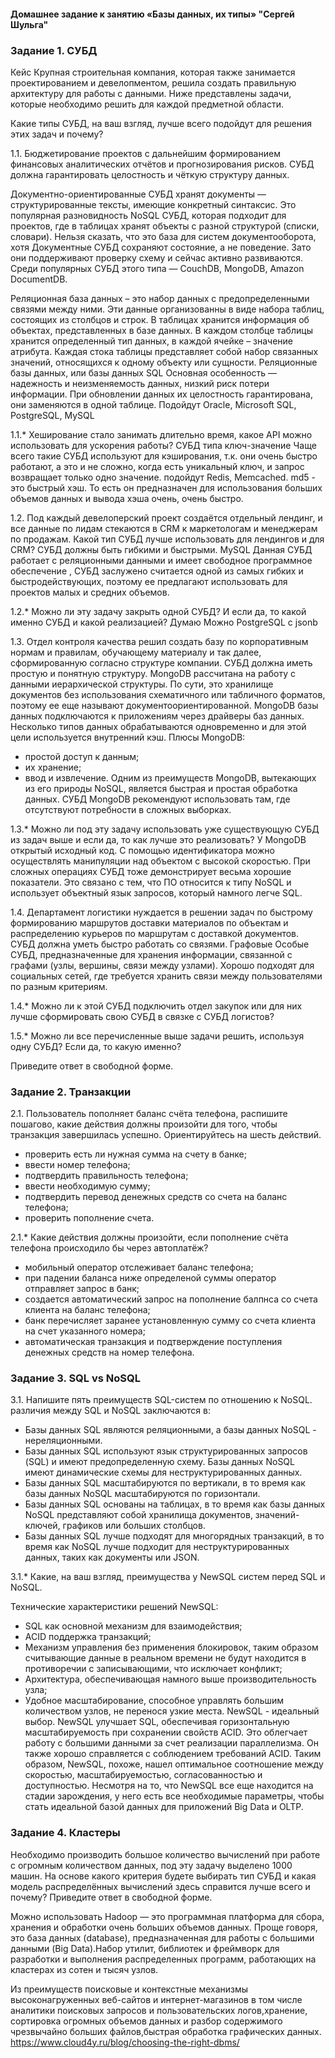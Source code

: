 #### Домашнее задание к занятию «Базы данных, их типы» "Сергей Шульга"

### Задание 1. СУБД
Кейс
Крупная строительная компания, которая также занимается проектированием и девелопментом, решила создать правильную архитектуру для работы с данными. Ниже представлены задачи, которые необходимо решить для каждой предметной области.

Какие типы СУБД, на ваш взгляд, лучше всего подойдут для решения этих задач и почему?

1.1. Бюджетирование проектов с дальнейшим формированием финансовых аналитических отчётов и прогнозирования рисков. СУБД должна гарантировать целостность и чёткую структуру данных.

Документно-ориентированные СУБД хранят документы — структурированные тексты, имеющие конкретный синтаксис. Это популярная разновидность NoSQL СУБД, которая подходит для проектов, где в таблицах хранят объекты с разной структурой (списки, словари). Нельзя сказать, что это база для систем документооборота, хотя Документные СУБД сохраняют состояние, а не поведение. Зато они поддерживают проверку схему и сейчас активно развиваются. Среди популярных СУБД этого типа — CouchDB, MongoDB, Amazon DocumentDB.



Реляционная база данных – это набор данных с предопределенными связями между ними. Эти данные организованны в виде набора таблиц, состоящих из столбцов и строк. В таблицах хранится информация об объектах, представленных в базе данных. В каждом столбце таблицы хранится определенный тип данных, в каждой ячейке – значение атрибута. Каждая стока таблицы представляет собой набор связанных значений, относящихся к одному объекту или сущности.
Реляционные базы данных, или базы данных SQL Основная особенность — надежность и неизменяемость данных, низкий риск потери информации. При обновлении данных их целостность гарантирована, они заменяются в одной таблице. Подойдут Oracle, Microsoft SQL, PostgreSQL, MySQL

1.1.* Хеширование стало занимать длительно время, какое API можно использовать для ускорения работы?
СУБД типа ключ-значение Чаще всего такие СУБД используют для кэширования, т.к. они очень быстро работают, а это и не сложно, когда есть уникальный ключ, и запрос возвращает только одно значение. подойдут Redis, Memcached. md5 - это быстрый хэш. То есть он предназначен для использования больших объемов данных и вывода хэша очень, очень быстро.

1.2. Под каждый девелоперский проект создаётся отдельный лендинг, и все данные по лидам стекаются в CRM к маркетологам и менеджерам по продажам. Какой тип СУБД лучше использовать для лендингов и для CRM? СУБД должны быть гибкими и быстрыми.
MySQL Данная СУБД работает с реляционными данными и имеет свободное программное обеспечение , СУБД заслужено считается одной из самых гибких и быстродействующих, поэтому ее предлагают использовать для проектов малых и средних объемов.

1.2.* Можно ли эту задачу закрыть одной СУБД? И если да, то какой именно СУБД и какой реализацией?
Думаю Можно PostgreSQL с jsonb

1.3. Отдел контроля качества решил создать базу по корпоративным нормам и правилам, обучающему материалу и так далее, сформированную согласно структуре компании. СУБД должна иметь простую и понятную структуру.
MongoDB рассчитана на работу с данными иерархической структуры. По сути, это хранилище документов без использования схематичного или табличного форматов, поэтому ее еще называют документоориентированной. MongoDB базы данных подключаются к приложениям через драйверы баз данных. Несколько типов данных обрабатываются одновременно и для этой цели используется внутренний кэш. Плюсы MongoDB:
- простой доступ к данным;
- их хранение;
- ввод и извлечение.
Одним из преимуществ MongoDB, вытекающих из его природы NoSQL, является быстрая и простая обработка данных. СУБД MongoDB рекомендуют использовать там, где отсутствуют потребности в сложных выборках.

1.3.* Можно ли под эту задачу использовать уже существующую СУБД из задач выше и если да, то как лучше это реализовать?
У MongoDB открытый исходный код. С помощью идентификатора можно осуществлять манипуляции над объектом с высокой скоростью. При сложных операциях СУБД тоже демонстрирует весьма хорошие показатели. Это связано с тем, что ПО относится к типу NoSQL и использует объектный язык запросов, который намного легче SQL.

1.4. Департамент логистики нуждается в решении задач по быстрому формированию маршрутов доставки материалов по объектам и распределению курьеров по маршрутам с доставкой документов. СУБД должна уметь быстро работать со связями.
Графовые Особые СУБД, предназначенные для хранения информации, связанной с графами (узлы, вершины, связи между узлами). Хорошо подходят для социальных сетей, где требуется хранить связи между пользователями по разным критериям.

1.4.* Можно ли к этой СУБД подключить отдел закупок или для них лучше сформировать свою СУБД в связке с СУБД логистов?

1.5.* Можно ли все перечисленные выше задачи решить, используя одну СУБД? Если да, то какую именно?

Приведите ответ в свободной форме.

### Задание 2. Транзакции
2.1. Пользователь пополняет баланс счёта телефона, распишите пошагово, какие действия должны произойти для того, чтобы транзакция завершилась успешно. Ориентируйтесь на шесть действий.
- проверить есть ли нужная сумма на счету в банке;
- ввести номер телефона;
- подтвердить правильность телефона;
- ввести необходимую сумму;
- подтвердить перевод денежных средств со счета на баланс телефона;
- проверить пополнение счета.

2.1.* Какие действия должны произойти, если пополнение счёта телефона происходило бы через автоплатёж?
- мобильный оператор отслеживает баланс телефона;
- при падении баланса ниже определеной суммы оператор отправляет запрос в банк;
- создается автоматический запрос на пополнение балпнса со счета клиента на баланс телефона;
- банк перечисляет заранее установленную сумму со счета клиента на счет указанного номера;
- автоматическая транзакция и подтверждение поступления денежных средств на номер телефона.



### Задание 3. SQL vs NoSQL
3.1. Напишите пять преимуществ SQL-систем по отношению к NoSQL.
различия между SQL и NoSQL заключаются в:
- Базы данных SQL являются реляционными, а базы данных NoSQL - нереляционными.
- Базы данных SQL используют язык структурированных запросов (SQL) и имеют предопределенную схему. Базы данных NoSQL имеют динамические  схемы для неструктурированных данных.
- Базы данных SQL масштабируются по вертикали, в то время как базы данных NoSQL масштабируются по горизонтали.
- Базы данных SQL основаны на таблицах, в то время как базы данных NoSQL представляют собой хранилища документов, значений-ключей, графиков или больших столбцов.
- Базы данных SQL лучше подходят для многорядных транзакций, в то время как NoSQL лучше подходит для неструктурированных данных, таких как документы или JSON.

3.1.* Какие, на ваш взгляд, преимущества у NewSQL систем перед SQL и NoSQL.

Технические характеристики решений NewSQL:
- SQL как основной механизм для взаимодействия;
- ACID поддержка транзакций;
- Механизм управления без применения блокировок, таким образом считывающие данные в реальном времени не будут находится в противоречии с записывающими, что исключает конфликт;
- Архитектура, обеспечивающая намного выше производительность узла;
- Удобное масштабирование, способное управлять большим количеством узлов, не перенося узкие места.
NewSQL - идеальный выбор. NewSQL улучшает SQL, обеспечивая горизонтальную масштабируемость при сохранении свойств ACID. Это облегчает работу с большими данными за счет реализации параллелизма. Он также хорошо справляется с соблюдением требований ACID. Таким образом, NewSQL, похоже, нашел оптимальное соотношение между скоростью, масштабируемостью, согласованностью и доступностью. Несмотря на то, что NewSQL все еще находится на стадии зарождения, у него есть все необходимые параметры, чтобы стать идеальной базой данных для приложений Big Data и OLTP. 



### Задание 4. Кластеры
Необходимо производить большое количество вычислений при работе с огромным количеством данных, под эту задачу выделено 1000 машин.
На основе какого критерия будете выбирать тип СУБД и какая модель распределённых вычислений здесь справится лучше всего и почему?
Приведите ответ в свободной форме.

Можно использовать Hadoop — это программная платформа для сбора, хранения и обработки очень больших объемов данных. Проще говоря, это база данных (database), предназначенная для работы с большими данными (Big Data).Набор утилит, библиотек и фреймворк для разработки и выполнения распределенных программ, работающих на кластерах из сотен и тысяч узлов.

Из преимуществ поисковые и контекстные механизмы высоконагруженных веб-сайтов и интернет-магазинов в том числе аналитики поисковых запросов и пользовательских логов,хранение, сортировка огромных объемов данных и разбор содержимого чрезвычайно больших файлов,быстрая обработка графических данных.
https://www.cloud4y.ru/blog/choosing-the-right-dbms/
